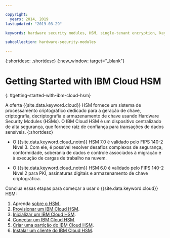 ```yaml
---

copyright:
  years: 2014, 2019
lastupdated: "2019-03-29"

keywords: hardware security modules, HSM, single-tenant encryption, key management, FIPS certified, cryptographic, keys,

subcollection: hardware-security-modules

---
```


{:shortdesc: .shortdesc}
{:new_window: target="_blank"}

# Getting Started with IBM Cloud HSM
{: #getting-started-with-ibm-cloud-hsm}

A oferta {{site.data.keyword.cloud}} HSM fornece um sistema de processamento criptográfico dedicado para a geração de chave, criptografia, decriptografia e armazenamento de chave usando Hardware Security Modules (HSMs). O IBM Cloud HSM é um dispositivo centralizado de alta segurança, que fornece raiz de confiança para transações de dados sensíveis.
{:shortdesc}

* O {{site.data.keyword.cloud_notm}} HSM 7.0 é validado pelo FIPS 140-2 Nível 3. Com ele, é possível resolver desafios complexos de segurança, conformidade, soberania de dados e controle associados à migração e à execução de cargas de trabalho na nuvem.

* O {{site.data.keyword.cloud_notm}} HSM 6.0 é validado pelo FIPS 140-2 Nível 2 para PKI, assinaturas digitais e armazenamento de chave criptográfica.

Conclua essas etapas para começar a usar o {{site.data.keyword.cloud}} HSM:
1. Aprenda  [ sobre o HSM ](/docs/infrastructure/hardware-security-modules?topic=hardware-security-modules-about-ibm-cloud-hsm#about-ibm-cloud-hsm).
2. [Provisionar um IBM Cloud HSM](/docs/infrastructure/hardware-security-modules?topic=hardware-security-modules-provisioning-ibm-cloud-hsm#provisioning-ibm-cloud-hs).
3. [Inicializar um IBM Cloud HSM](/docs/infrastructure/hardware-security-modules?topic=hardware-security-modules-initializing-the-ibm-cloud-hsm#initializing-the-ibm-cloud-hsm).
4. [Conectar um IBM Cloud HSM](/docs/infrastructure/hardware-security-modules?topic=hardware-security-modules-connecting-to-ibm-cloud-hsm#connecting-to-ibm-cloud-hsm).
5. [Criar uma partição do IBM Cloud HSM](/docs/infrastructure/hardware-security-modules?topic=hardware-security-modules-creating-ibm-cloud-hsm-partitions#creating-ibm-cloud-hsm-partitions).
6. [Instalar um cliente do IBM Cloud HSM](/docs/infrastructure/hardware-security-modules?topic=hardware-security-modules-installing-the-ibm-cloud-hsm-client#installing-the-ibm-cloud-hsm-client).
